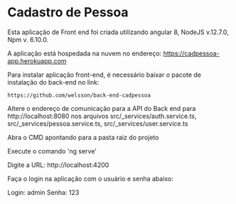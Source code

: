 # Cadastro de Pessoa

Esta aplicação de Front end foi criada utilizando angular 8, NodeJS v.12.7.0, Npm v. 6.10.0.

A aplicação está hospedada na nuvem no endereço: https://cadpessoa-app.herokuapp.com

Para instalar aplicação front-end, é necessário baixar o pacote de instalação do back-end no link:

    https://github.com/welsson/back-end-cadpessoa

Altere o endereço de comunicação para a API do Back end para http://localhost:8080 nos arquivos src/_services/auth.service.ts, src/_services/pessoa.service.ts, src/_services/user.service.ts

Abra o CMD apontando para a pasta raiz do projeto

Execute o comando 'ng serve'

Digite a URL: http://localhost:4200

Faça o login na aplicação com o usuário e senha abaixo:

Login:  admin
Senha:  123
